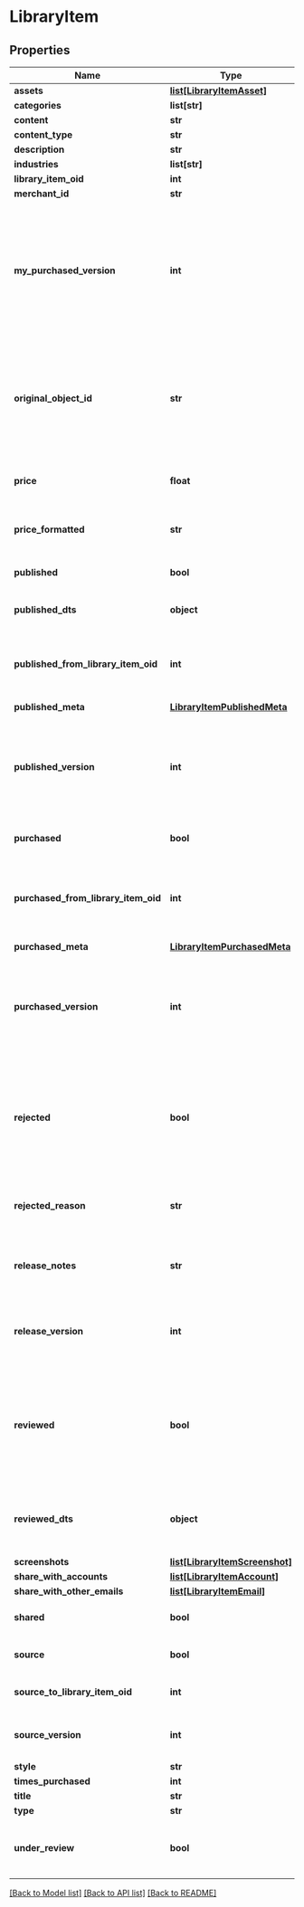 # LibraryItem

## Properties
Name | Type | Description | Notes
------------ | ------------- | ------------- | -------------
**assets** | [**list[LibraryItemAsset]**](LibraryItemAsset.md) |  | [optional] 
**categories** | **list[str]** |  | [optional] 
**content** | **str** |  | [optional] 
**content_type** | **str** |  | [optional] 
**description** | **str** |  | [optional] 
**industries** | **list[str]** |  | [optional] 
**library_item_oid** | **int** |  | [optional] 
**merchant_id** | **str** |  | [optional] 
**my_purchased_version** | **int** | If this is a public item and the merchant has already purchased it, this is their version.  If not yet purchased, this will be zero.  This value will only be populated during a searchPublicItems() call. | [optional] 
**original_object_id** | **str** | This id points to the original object that was added to the library. For flows and campaigns, this is a uuid string.  For upsells, it is an oid integer.  For transactional_emails, it is an email name. | [optional] 
**price** | **float** | The price of the published item.  Null for any private library items. | [optional] 
**price_formatted** | **str** | The formatted price of the published item.  Null for any private library items. | [optional] 
**published** | **bool** | True if this library item is a published item (not source) | [optional] 
**published_dts** | **object** | The timestamp of the last published version | [optional] 
**published_from_library_item_oid** | **int** | The source item used to publish this item.  This allows for comparisons between source and published | [optional] 
**published_meta** | [**LibraryItemPublishedMeta**](LibraryItemPublishedMeta.md) |  | [optional] 
**published_version** | **int** | The source version when this item was published.  This allows for out-of-date alerts to be shown when there is a difference between source and published | [optional] 
**purchased** | **bool** | True if this library item has been purchased | [optional] 
**purchased_from_library_item_oid** | **int** | The published item that was purchased to make this item.  This allows for comparisons between published and purchased | [optional] 
**purchased_meta** | [**LibraryItemPurchasedMeta**](LibraryItemPurchasedMeta.md) |  | [optional] 
**purchased_version** | **int** | The published version when this item was purchased.  This allows for out-of-date alerts to be shown when there is a difference between published and purchased | [optional] 
**rejected** | **bool** | Any published library reviewed by UltraCart staff for malicious or inappropriate content will have this flag set to true.  This is always false for non-published items | [optional] 
**rejected_reason** | **str** | Any rejected published item will have this field populated with the reason. | [optional] 
**release_notes** | **str** | Release notes specific to each published version and only appearing on public items. | [optional] 
**release_version** | **int** | This counter records how many times a library item has been published.  This is used to show version history. | [optional] 
**reviewed** | **bool** | Any published library items must be reviewed by UltraCart staff for malicious content.  This flag shows the status of that review.  This is always false for non-published items | [optional] 
**reviewed_dts** | **object** | This is the timestamp for a published items formal review by UltraCart staff for malicious content. | [optional] 
**screenshots** | [**list[LibraryItemScreenshot]**](LibraryItemScreenshot.md) |  | [optional] 
**share_with_accounts** | [**list[LibraryItemAccount]**](LibraryItemAccount.md) |  | [optional] 
**share_with_other_emails** | [**list[LibraryItemEmail]**](LibraryItemEmail.md) |  | [optional] 
**shared** | **bool** | True if this item is shared from another merchant account | [optional] 
**source** | **bool** | True if this library item has been published | [optional] 
**source_to_library_item_oid** | **int** | This oid points to the published library item, if there is one. | [optional] 
**source_version** | **int** | The version of this item.  Increment every time the item is saved. | [optional] 
**style** | **str** |  | [optional] 
**times_purchased** | **int** |  | [optional] 
**title** | **str** |  | [optional] 
**type** | **str** |  | [optional] 
**under_review** | **bool** | True if this library item was published but is awaiting review from UltraCart staff. | [optional] 

[[Back to Model list]](../README.md#documentation-for-models) [[Back to API list]](../README.md#documentation-for-api-endpoints) [[Back to README]](../README.md)


